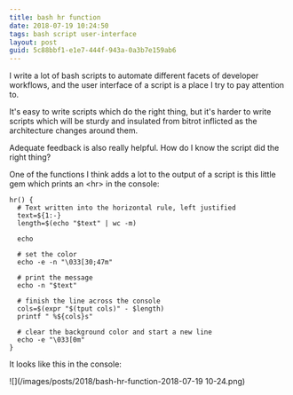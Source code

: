 ```yaml
---
title: bash hr function
date: 2018-07-19 10:24:50
tags: bash script user-interface
layout: post
guid: 5c88bbf1-e1e7-444f-943a-0a3b7e159ab6
---
```


I write a lot of bash scripts to automate different facets of developer workflows, and the user interface of a script is a place I try to pay attention to.

It's easy to write scripts which do the right thing, but it's harder to write scripts which will be sturdy and insulated from bitrot inflicted as the architecture changes around them.

Adequate feedback is also really helpful. How do I know the script did the right thing?

One of the functions I think adds a lot to the output of a script is this little gem which prints an &lt;hr&gt; in the console:

    hr() {
      # Text written into the horizontal rule, left justified
      text=${1:-}
      length=$(echo "$text" | wc -m)

      echo

      # set the color
      echo -e -n "\033[30;47m"

      # print the message
      echo -n "$text"

      # finish the line across the console
      cols=$(expr "$(tput cols)" - $length)
      printf " %${cols}s"

      # clear the background color and start a new line
      echo -e "\033[0m"
    }

It looks like this in the console:

![](/images/posts/2018/bash-hr-function-2018-07-19 10-24.png)
